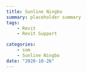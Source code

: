 ```yaml
---
title: Sunline Ningbo
summary: placeholder summary
tags:
    - Revit
    - Revit Support

categories:
    - som
    - Sunline Ningbo
date: "2020-10-26"
---
```

